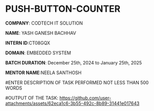 # PUSH-BUTTON-COUNTER

**COMPANY**: CODTECH IT SOLUTION

**NAME**: YASH GANESH BACHHAV

**INTERN ID**:CT08GQX

**DOMAIN**: EMBEDDED SYSTEM

**BATCH DURATION**: December 25th, 2024 to January 25th, 2025

**MENTOR NAME**:NEELA SANTHOSH

#ENTER DESCRIPTION OF TASK PERFORMED NOT LESS THAN 500 WORDS

#OUTPUT OF THE TASK:
https://github.com/user-attachments/assets/62eca1c6-3b55-492c-8b89-31441e017643
